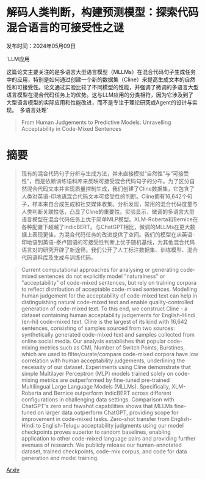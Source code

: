 # 解码人类判断，构建预测模型：探索代码混合语言的可接受性之谜

发布时间：2024年05月09日

`LLM应用

这篇论文主要关注的是多语言大型语言模型（MLLMs）在混合代码句子生成任务中的应用，特别是如何通过创建一个新的数据集（Cline）来提高生成文本的自然性和可接受性。论文通过实验比较了不同模型的性能，并强调了微调的多语言大型语言模型在混合代码任务上的优势。这与LLM应用的分类相符，因为它涉及到了大型语言模型的实际应用和性能改进，而不是专注于理论研究或Agent的设计与实现。` `多语言处理`

> From Human Judgements to Predictive Models: Unravelling Acceptability in Code-Mixed Sentences

# 摘要

> 现有的混合代码句子分析与生成方法，并未直接模拟“自然性”与“可接受性”，而是依赖训练语料库来反映可接受混合代码句子的分布。为了区分自然混合代码文本并实现质量控制生成，我们创建了Cline数据集，它包含了人类对英语-印地语混合代码文本可接受性的判断。Cline拥有16,642个句子，样本来自合成生成和社交媒体收集。分析发现，常用的混合代码度量与人类判断关联性低，凸显了Cline的重要性。实验显示，微调的多语言大型语言模型在混合代码任务上优于简单MLP模型。XLM-Roberta和Bernice在各种配置下超越了IndicBERT。与ChatGPT相比，微调的MLLMs在更大数据上表现更佳，为混合代码任务的改进提供了空间。我们的模型在从英语-印地语到英语-泰卢固语的可接受性判断上优于随机基线，为其他混合代码语言对的研究开辟了新途径。我们公开了人工标注数据集、训练模型、混合代码语料库及生成与训练代码。

> Current computational approaches for analysing or generating code-mixed sentences do not explicitly model "naturalness" or "acceptability" of code-mixed sentences, but rely on training corpora to reflect distribution of acceptable code-mixed sentences. Modelling human judgement for the acceptability of code-mixed text can help in distinguishing natural code-mixed text and enable quality-controlled generation of code-mixed text. To this end, we construct Cline - a dataset containing human acceptability judgements for English-Hindi (en-hi) code-mixed text. Cline is the largest of its kind with 16,642 sentences, consisting of samples sourced from two sources: synthetically generated code-mixed text and samples collected from online social media. Our analysis establishes that popular code-mixing metrics such as CMI, Number of Switch Points, Burstines, which are used to filter/curate/compare code-mixed corpora have low correlation with human acceptability judgements, underlining the necessity of our dataset. Experiments using Cline demonstrate that simple Multilayer Perceptron (MLP) models trained solely on code-mixing metrics are outperformed by fine-tuned pre-trained Multilingual Large Language Models (MLLMs). Specifically, XLM-Roberta and Bernice outperform IndicBERT across different configurations in challenging data settings. Comparison with ChatGPT's zero and fewshot capabilities shows that MLLMs fine-tuned on larger data outperform ChatGPT, providing scope for improvement in code-mixed tasks. Zero-shot transfer from English-Hindi to English-Telugu acceptability judgments using our model checkpoints proves superior to random baselines, enabling application to other code-mixed language pairs and providing further avenues of research. We publicly release our human-annotated dataset, trained checkpoints, code-mix corpus, and code for data generation and model training.

[Arxiv](https://arxiv.org/abs/2405.05572)